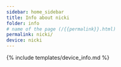 ```yaml
---
sidebar: home_sidebar
title: Info about nicki
folder: info
# name of the page (/{{permalink}}.html)
permalink: nicki/
device: nicki
---
```

{% include templates/device_info.md %}
